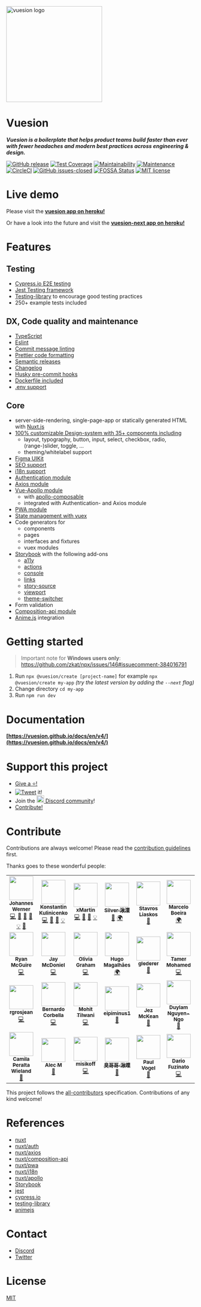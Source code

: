 <img width="256px" height="256px" src="https://user-images.githubusercontent.com/1667598/55292014-ea98a800-53e5-11e9-82ca-11ba7bb2bbcd.png" alt="vuesion logo" align="center" />

# Vuesion

_**Vuesion is a boilerplate that helps product teams build faster than ever with fewer headaches and modern best practices across engineering & design.**_

[![GitHub release](https://img.shields.io/github/release/vuesion/vuesion.svg)](https://GitHub.com/vuesion/vuesion/releases/)
[![Test Coverage](https://api.codeclimate.com/v1/badges/c8e3979ea94da8e9d683/test_coverage)](https://codeclimate.com/github/vuesion/vuesion/test_coverage)
[![Maintainability](https://api.codeclimate.com/v1/badges/c8e3979ea94da8e9d683/maintainability)](https://codeclimate.com/github/vuesion/vuesion/maintainability)
[![Maintenance](https://img.shields.io/badge/Maintained%3F-yes-green.svg)](https://GitHub.com/vuesion/vuesion/graphs/commit-activity)
[![CircleCI](https://circleci.com/gh/vuesion/vuesion.svg?style=svg)](https://circleci.com/gh/vuesion/vuesion)
[![GitHub issues-closed](https://img.shields.io/github/issues-closed/vuesion/vuesion.svg)](https://GitHub.com/vuesion/vuesion/issues?q=is%3Aissue+is%3Aclosed)
[![FOSSA Status](https://app.fossa.com/api/projects/git%2Bgithub.com%2Fvuesion%2Fvuesion.svg?type=shield)](https://app.fossa.com/projects/git%2Bgithub.com%2Fvuesion%2Fvuesion?ref=badge_shield)
[![MIT license](https://img.shields.io/badge/License-MIT-blue.svg)](https://lbesson.mit-license.org/)

# Live demo

Please visit the **[vuesion app on heroku!](https://vuesion.herokuapp.com/)**

Or have a look into the future and visit the **[vuesion-next app on heroku!](https://vuesion-next.herokuapp.com/)**

# Features

## Testing

- [Cypress.io E2E testing](https://www.cypress.io/)
- [Jest Testing framework](https://jestjs.io/)
- [Testing-library](https://testing-library.com/) to encourage good testing practices
- 250+ example tests included

## DX, Code quality and maintenance

- [TypeScript](https://www.typescriptlang.org/)
- [Eslint](https://eslint.org/)
- [Commit message linting](https://github.com/conventional-changelog/commitlint)
- [Prettier code formatting](https://prettier.io/)
- [Semantic releases](./.github/semantic.yml)
- [Changelog](https://www.npmjs.com/package/generate-changelog)
- [Husky pre-commit hooks](https://github.com/typicode/husky)
- [Dockerfile included](./Dockerfile)
- [.env support](./.env-prod)

## Core

- server-side-rendering, single-page-app or statically generated HTML with [Nuxt.js](https://nuxtjs.org/)
- [100% customizable Design-system with 35+ components including](https://vuesion.herokuapp.com/storybook)
  - layout, typography, button, input, select, checkbox, radio, (range-)slider, toggle, ...
  - theming/whitelabel support
- [Figma UIKit](https://www.figma.com/file/DvP4EE7gAJH3fsc4RFqZYc/Vuesion-Core?node-id=1686%3A4660)
- [SEO support](https://github.com/nuxt/vue-meta)
- [i18n support](https://i18n.nuxtjs.org/)
- [Authentication module](https://auth.nuxtjs.org/)
- [Axios module](https://axios.nuxtjs.org/)
- [Vue-Apollo module](https://github.com/nuxt-community/apollo-module)
  - with [apollo-composable](https://v4.apollo.vuejs.org/)
  - integrated with Authentication- and Axios module
- [PWA module](https://pwa.nuxtjs.org/)
- [State management with vuex](https://vuex.vuejs.org/)
- Code generators for
  - components
  - pages
  - interfaces and fixtures
  - vuex modules
- [Storybook](https://storybook.js.org/) with the following add-ons
  - [a11y](https://storybook.js.org/addons/@storybook/addon-a11y/)
  - [actions](https://storybook.js.org/addons/@storybook/addon-actions/)
  - [console](https://storybook.js.org/addons/@storybook/addon-console/)
  - [links](https://storybook.js.org/addons/@storybook/addon-links/)
  - [story-source](https://storybook.js.org/addons/@storybook/addon-storysource)
  - [viewport](https://storybook.js.org/addons/@storybook/addon-viewport/)
  - [theme-switcher](https://github.com/vuesion/packages/tree/master/packages/storybook-theme-switcher)
- Form validation
- [Composition-api module](https://composition-api.nuxtjs.org/)
- [Anime.js](https://animejs.com/) integration

# Getting started

> Important note for **Windows users only**: https://github.com/zkat/npx/issues/146#issuecomment-384016791

1. Run `npx @vuesion/create [project-name]` for example `npx @vuesion/create my-app` _(try the latest version by adding the `--next` flag)_
2. Change directory `cd my-app`
3. Run `npm run dev`

# Documentation

**[https://vuesion.github.io/docs/en/v4/](https://vuesion.github.io/docs/en/v4/)**

# Support this project

- [Give a :star:!](https://github.com/vuesion/vuesion/stargazers)
- [![Tweet](https://img.shields.io/twitter/url/http/shields.io.svg?style=flat)](https://twitter.com/intent/tweet?text=Vuesion%20an%20enterprise%20ready%20boilerplate%20for%20isomorphic,%20progressive%20web%20apps%20with%20Vue.JS&url=https://github.com/vuesion/vuesion&via=vuesion1&hashtags=Vuesion,VueJS,SEO,Enterprise) it!
- Join the <a href="https://discord.gg/59x5cg2" target="_blank"><img src="https://cdn0.iconfinder.com/data/icons/square-logo-buttons/512/discord-1-128.png" height="20px" /> Discord community</a>!
- [Contribute!](https://github.com/vuesion/vuesion/blob/master/.github/CONTRIBUTING.md)

# Contribute

Contributions are always welcome! Please read the [contribution guidelines](https://github.com/vuesion/vuesion/blob/master/.github/CONTRIBUTING.md) first.

Thanks goes to these wonderful people:

<!-- ALL-CONTRIBUTORS-LIST:START - Do not remove or modify this section -->
<!-- prettier-ignore-start -->
<!-- markdownlint-disable -->
<table>
  <tr>
    <td align="center"><a href="https://twitter.com/_jwerner_"><img src="https://avatars1.githubusercontent.com/u/1667598?v=4?s=64" width="64px;" alt=""/><br /><sub><b>Johannes Werner</b></sub></a><br /><a href="https://github.com/vuesion/vuesion/commits?author=devCrossNet" title="Code">💻</a> <a href="https://github.com/vuesion/vuesion/issues?q=author%3AdevCrossNet" title="Bug reports">🐛</a> <a href="https://github.com/vuesion/vuesion/commits?author=devCrossNet" title="Documentation">📖</a> <a href="#design-devCrossNet" title="Design">🎨</a> <a href="#example-devCrossNet" title="Examples">💡</a> <a href="#tool-devCrossNet" title="Tools">🔧</a></td>
    <td align="center"><a href="https://github.com/40818419"><img src="https://avatars2.githubusercontent.com/u/2235499?s=460&v=4?s=64" width="64px;" alt=""/><br /><sub><b>Konstantin Kulinicenko</b></sub></a><br /><a href="https://github.com/vuesion/vuesion/commits?author=40818419" title="Code">💻</a> <a href="https://github.com/vuesion/vuesion/issues?q=author%3A40818419" title="Bug reports">🐛</a> <a href="https://github.com/vuesion/vuesion/commits?author=40818419" title="Documentation">📖</a> <a href="#example-40818419" title="Examples">💡</a></td>
    <td align="center"><a href="http://xmartin.de/"><img src="https://avatars2.githubusercontent.com/u/112532?v=4?s=64" width="64px;" alt=""/><br /><sub><b>xMartin</b></sub></a><br /><a href="https://github.com/vuesion/vuesion/commits?author=xMartin" title="Code">💻</a> <a href="https://github.com/vuesion/vuesion/issues?q=author%3AxMartin" title="Bug reports">🐛</a> <a href="https://github.com/vuesion/vuesion/commits?author=xMartin" title="Documentation">📖</a> <a href="#example-xMartin" title="Examples">💡</a></td>
    <td align="center"><a href="http://saigao.fun"><img src="https://avatars0.githubusercontent.com/u/31165554?v=4?s=64" width="64px;" alt=""/><br /><sub><b>Silver·湫澲</b></sub></a><br /><a href="https://github.com/vuesion/vuesion/commits?author=SilverLeaves" title="Documentation">📖</a> <a href="#translation-SilverLeaves" title="Translation">🌍</a></td>
    <td align="center"><a href="https://stavrosliaskos.com/"><img src="https://avatars2.githubusercontent.com/u/17932287?v=4?s=64" width="64px;" alt=""/><br /><sub><b>Stavros Liaskos</b></sub></a><br /><a href="https://github.com/vuesion/vuesion/issues?q=author%3Astavros-liaskos" title="Bug reports">🐛</a></td>
    <td align="center"><a href="https://marceloboeira.com"><img src="https://avatars3.githubusercontent.com/u/1898225?v=4?s=64" width="64px;" alt=""/><br /><sub><b>Marcelo Boeira</b></sub></a><br /><a href="#translation-marceloboeira" title="Translation">🌍</a></td>
    <td align="center"><a href="http://teamteatime.net/"><img src="https://avatars3.githubusercontent.com/u/3583774?v=4?s=64" width="64px;" alt=""/><br /><sub><b>Rick Mann</b></sub></a><br /><a href="https://github.com/vuesion/vuesion/commits?author=Riari" title="Code">💻</a></td>
  </tr>
  <tr>
    <td align="center"><a href="http://www.EnigmaCurry.com"><img src="https://avatars0.githubusercontent.com/u/43061?v=4?s=64" width="64px;" alt=""/><br /><sub><b>Ryan McGuire</b></sub></a><br /><a href="https://github.com/vuesion/vuesion/commits?author=EnigmaCurry" title="Code">💻</a></td>
    <td align="center"><a href="https://github.com/jmcdo29"><img src="https://avatars3.githubusercontent.com/u/28268680?v=4?s=64" width="64px;" alt=""/><br /><sub><b>Jay McDoniel</b></sub></a><br /><a href="https://github.com/vuesion/vuesion/commits?author=jmcdo29" title="Code">💻</a></td>
    <td align="center"><a href="http://livgrhm.com"><img src="https://avatars3.githubusercontent.com/u/3798005?v=4?s=64" width="64px;" alt=""/><br /><sub><b>Olivia Graham</b></sub></a><br /><a href="https://github.com/vuesion/vuesion/commits?author=livgrhm" title="Code">💻</a></td>
    <td align="center"><a href="http://hugomagalhaes.com"><img src="https://avatars3.githubusercontent.com/u/497957?v=4?s=64" width="64px;" alt=""/><br /><sub><b>Hugo Magalhães</b></sub></a><br /><a href="#translation-hugomn" title="Translation">🌍</a></td>
    <td align="center"><a href="https://github.com/glederer"><img src="https://avatars3.githubusercontent.com/u/7151993?v=4?s=64" width="64px;" alt=""/><br /><sub><b>glederer</b></sub></a><br /><a href="https://github.com/vuesion/vuesion/commits?author=glederer" title="Documentation">📖</a></td>
    <td align="center"><a href="https://github.com/tamer-mohamed"><img src="https://avatars3.githubusercontent.com/u/4436327?v=4?s=64" width="64px;" alt=""/><br /><sub><b>Tamer Mohamed</b></sub></a><br /><a href="https://github.com/vuesion/vuesion/commits?author=tamer-mohamed" title="Code">💻</a></td>
    <td align="center"><a href="https://github.com/rizwanzaheer"><img src="https://avatars3.githubusercontent.com/u/13586702?v=4?s=64" width="64px;" alt=""/><br /><sub><b>Rizwan Zaheer</b></sub></a><br /><a href="https://github.com/vuesion/vuesion/commits?author=rizwanzaheer" title="Documentation">📖</a></td>
  </tr>
  <tr>
    <td align="center"><a href="https://github.com/rgrosjean"><img src="https://avatars3.githubusercontent.com/u/39985706?v=4?s=64" width="64px;" alt=""/><br /><sub><b>rgrosjean</b></sub></a><br /><a href="https://github.com/vuesion/vuesion/commits?author=rgrosjean" title="Code">💻</a></td>
    <td align="center"><a href="https://corbella.me"><img src="https://avatars2.githubusercontent.com/u/4535719?v=4?s=64" width="64px;" alt=""/><br /><sub><b>Bernardo Corbella</b></sub></a><br /><a href="https://github.com/vuesion/vuesion/commits?author=bernardocorbella" title="Code">💻</a></td>
    <td align="center"><a href="http://mohittilwani.com"><img src="https://avatars3.githubusercontent.com/u/13518712?v=4?s=64" width="64px;" alt=""/><br /><sub><b>Mohit Tilwani</b></sub></a><br /><a href="https://github.com/vuesion/vuesion/commits?author=MohitTilwani15" title="Code">💻</a></td>
    <td align="center"><a href="https://github.com/eipiminus1"><img src="https://avatars2.githubusercontent.com/u/11791837?v=4?s=64" width="64px;" alt=""/><br /><sub><b>eipiminus1 </b></sub></a><br /><a href="https://github.com/vuesion/vuesion/commits?author=eipiminus1" title="Documentation">📖</a></td>
    <td align="center"><a href="http://jezmck.com"><img src="https://avatars2.githubusercontent.com/u/89996?v=4?s=64" width="64px;" alt=""/><br /><sub><b>Jez McKean</b></sub></a><br /><a href="https://github.com/vuesion/vuesion/commits?author=jezmck" title="Documentation">📖</a></td>
    <td align="center"><a href="http://duylam.pleaserevise.xyz"><img src="https://avatars1.githubusercontent.com/u/855206?v=4?s=64" width="64px;" alt=""/><br /><sub><b>Duylam Nguyen-Ngo</b></sub></a><br /><a href="#design-einfalles" title="Design">🎨</a></td>
    <td align="center"><a href="https://www.merschroth.design/"><img src="https://avatars2.githubusercontent.com/u/19751007?v=4?s=64" width="64px;" alt=""/><br /><sub><b>Martin Merschroth</b></sub></a><br /><a href="#design-majroth" title="Design">🎨</a></td>
  </tr>
  <tr>
    <td align="center"><a href="http://www.camswork.com"><img src="https://avatars0.githubusercontent.com/u/1984124?v=4?s=64" width="64px;" alt=""/><br /><sub><b>Camila Peralta Wieland</b></sub></a><br /><a href="#design-campunknita" title="Design">🎨</a></td>
    <td align="center"><a href="http://alecsoftolio.com"><img src="https://avatars1.githubusercontent.com/u/39228141?v=4?s=64" width="64px;" alt=""/><br /><sub><b>Alec M</b></sub></a><br /><a href="https://github.com/vuesion/vuesion/commits?author=HeavenlyEntity" title="Documentation">📖</a></td>
    <td align="center"><a href="https://misikoff.com/"><img src="https://avatars.githubusercontent.com/u/9086984?v=4?s=64" width="64px;" alt=""/><br /><sub><b>misikoff</b></sub></a><br /><a href="https://github.com/vuesion/vuesion/commits?author=misikoff" title="Code">💻</a></td>
    <td align="center"><a href="http://silver.saigao.fun/saigao/index.html"><img src="https://avatars.githubusercontent.com/u/31165554?v=4?s=64" width="64px;" alt=""/><br /><sub><b>臭哥哥·湫曗</b></sub></a><br /><a href="https://github.com/vuesion/vuesion/commits?author=Akimotorakiyu" title="Documentation">📖</a></td>
    <td align="center"><a href="https://www.paulvogel.me/"><img src="https://avatars.githubusercontent.com/u/4786628?v=4?s=64" width="64px;" alt=""/><br /><sub><b>Paul Vogel</b></sub></a><br /><a href="https://github.com/vuesion/vuesion/commits?author=pavog" title="Documentation">📖</a></td>
    <td align="center"><a href="https://fuzinato.com/"><img src="https://avatars.githubusercontent.com/u/3132724?v=4?s=64" width="64px;" alt=""/><br /><sub><b>Dario Fuzinato</b></sub></a><br /><a href="https://github.com/vuesion/vuesion/commits?author=fuzinato" title="Code">💻</a></td>
    <td align="center"><a href="https://github.com/maks232"><img src="https://avatars.githubusercontent.com/u/166910?v=4?s=64" width="64px;" alt=""/><br /><sub><b>Maksim Bock</b></sub></a><br /><a href="https://github.com/vuesion/vuesion/commits?author=maks232" title="Tests">⚠️</a></td>
  </tr>
</table>

<!-- markdownlint-restore -->
<!-- prettier-ignore-end -->

<!-- ALL-CONTRIBUTORS-LIST:END -->

This project follows the [all-contributors](https://github.com/kentcdodds/all-contributors) specification. Contributions of any kind welcome!

# References

- [nuxt](https://nuxtjs.org/)
- [nuxt/auth](https://auth.nuxtjs.org/guide/setup/)
- [nuxt/axios](https://axios.nuxtjs.org/)
- [nuxt/composition-api](https://composition-api.nuxtjs.org/)
- [nuxt/pwa](https://pwa.nuxtjs.org/)
- [nuxt/i18n](https://i18n.nuxtjs.org/)
- [nuxt/apollo](https://github.com/nuxt-community/apollo-module)
- [Storybook](https://storybook.js.org/)
- [jest](https://jestjs.io/)
- [cypress.io](https://www.cypress.io/)
- [testing-library](https://testing-library.com/docs/vue-testing-library/intro/)
- [animejs](https://animejs.com/)

# Contact

- [Discord](https://discord.gg/59x5cg2)
- [Twitter](https://twitter.com/vuesion1)

# License

[MIT](http://opensource.org/licenses/MIT)
